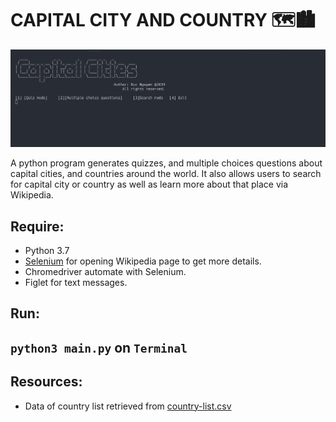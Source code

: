 # CAPITAL CITY AND COUNTRY 🗺️🏙️

![intro](./intro.png)

A python program generates quizzes, and multiple choices questions about capital cities, and countries around the world.
It also allows users to search for capital city or country as well as learn more about that place via Wikipedia.

## Require:
+ Python 3.7
+ [Selenium](https://www.seleniumhq.org/) for opening Wikipedia page to get more details.
+ Chromedriver automate with Selenium.
+ Figlet for text messages.

  
## Run:
## `python3 main.py` on `Terminal`

## Resources:
+ Data of country list retrieved from [country-list.csv](https://github.com/icyrockcom/country-capitals/blob/master/data/country-list.csv)

